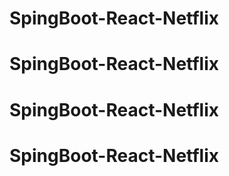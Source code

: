 # SpingBoot-React-Netflix
# SpingBoot-React-Netflix
# SpingBoot-React-Netflix
# SpingBoot-React-Netflix
